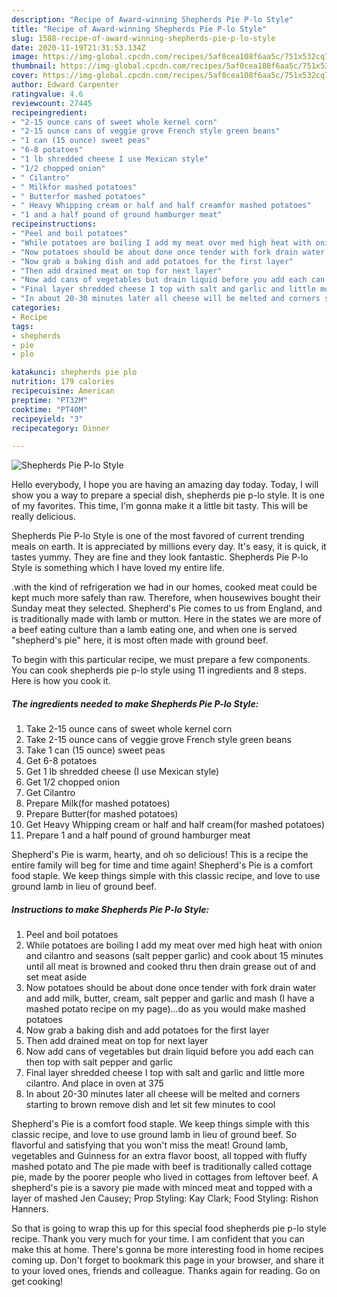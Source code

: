 ```yaml
---
description: "Recipe of Award-winning Shepherds Pie P-lo Style"
title: "Recipe of Award-winning Shepherds Pie P-lo Style"
slug: 1588-recipe-of-award-winning-shepherds-pie-p-lo-style
date: 2020-11-19T21:31:53.134Z
image: https://img-global.cpcdn.com/recipes/5af0cea108f6aa5c/751x532cq70/shepherds-pie-p-lo-style-recipe-main-photo.jpg
thumbnail: https://img-global.cpcdn.com/recipes/5af0cea108f6aa5c/751x532cq70/shepherds-pie-p-lo-style-recipe-main-photo.jpg
cover: https://img-global.cpcdn.com/recipes/5af0cea108f6aa5c/751x532cq70/shepherds-pie-p-lo-style-recipe-main-photo.jpg
author: Edward Carpenter
ratingvalue: 4.6
reviewcount: 27445
recipeingredient:
- "2-15 ounce cans of sweet whole kernel corn"
- "2-15 ounce cans of veggie grove French style green beans"
- "1 can (15 ounce) sweet peas"
- "6-8 potatoes"
- "1 lb shredded cheese I use Mexican style"
- "1/2 chopped onion"
- " Cilantro"
- " Milkfor mashed potatoes"
- " Butterfor mashed potatoes"
- " Heavy Whipping cream or half and half creamfor mashed potatoes"
- "1 and a half pound of ground hamburger meat"
recipeinstructions:
- "Peel and boil potatoes"
- "While potatoes are boiling I add my meat over med high heat with onion and cilantro and seasons (salt pepper garlic) and cook about 15 minutes until all meat is browned and cooked thru then drain grease out of and set meat aside"
- "Now potatoes should be about done once tender with fork drain water and add milk, butter, cream, salt pepper and garlic and mash (I have a mashed potato recipe on my page)...do as you would make mashed potatoes"
- "Now grab a baking dish and add potatoes for the first layer"
- "Then add drained meat on top for next layer"
- "Now add cans of vegetables but drain liquid before you add each can then top with salt pepper and garlic"
- "Final layer shredded cheese I top with salt and garlic and little more cilantro. And place in oven at 375"
- "In about 20-30 minutes later all cheese will be melted and corners starting to brown remove dish and let sit few minutes to cool"
categories:
- Recipe
tags:
- shepherds
- pie
- plo

katakunci: shepherds pie plo 
nutrition: 179 calories
recipecuisine: American
preptime: "PT32M"
cooktime: "PT40M"
recipeyield: "3"
recipecategory: Dinner

---
```



![Shepherds Pie P-lo Style](https://img-global.cpcdn.com/recipes/5af0cea108f6aa5c/751x532cq70/shepherds-pie-p-lo-style-recipe-main-photo.jpg)

Hello everybody, I hope you are having an amazing day today. Today, I will show you a way to prepare a special dish, shepherds pie p-lo style. It is one of my favorites. This time, I'm gonna make it a little bit tasty. This will be really delicious.

Shepherds Pie P-lo Style is one of the most favored of current trending meals on earth. It is appreciated by millions every day. It's easy, it is quick, it tastes yummy. They are fine and they look fantastic. Shepherds Pie P-lo Style is something which I have loved my entire life.

.with the kind of refrigeration we had in our homes, cooked meat could be kept much more safely than raw. Therefore, when housewives bought their Sunday meat they selected. Shepherd&#39;s Pie comes to us from England, and is traditionally made with lamb or mutton. Here in the states we are more of a beef eating culture than a lamb eating one, and when one is served &#34;shepherd&#39;s pie&#34; here, it is most often made with ground beef.


To begin with this particular recipe, we must prepare a few components. You can cook shepherds pie p-lo style using 11 ingredients and 8 steps. Here is how you cook it.

<!--inarticleads1-->

##### The ingredients needed to make Shepherds Pie P-lo Style:

1. Take 2-15 ounce cans of sweet whole kernel corn
1. Take 2-15 ounce cans of veggie grove French style green beans
1. Take 1 can (15 ounce) sweet peas
1. Get 6-8 potatoes
1. Get 1 lb shredded cheese (I use Mexican style)
1. Get 1/2 chopped onion
1. Get  Cilantro
1. Prepare  Milk(for mashed potatoes)
1. Prepare  Butter(for mashed potatoes)
1. Get  Heavy Whipping cream or half and half cream(for mashed potatoes)
1. Prepare 1 and a half pound of ground hamburger meat


Shepherd&#39;s Pie is warm, hearty, and oh so delicious! This is a recipe the entire family will beg for time and time again! Shepherd&#39;s Pie is a comfort food staple. We keep things simple with this classic recipe, and love to use ground lamb in lieu of ground beef. 

<!--inarticleads2-->

##### Instructions to make Shepherds Pie P-lo Style:

1. Peel and boil potatoes
1. While potatoes are boiling I add my meat over med high heat with onion and cilantro and seasons (salt pepper garlic) and cook about 15 minutes until all meat is browned and cooked thru then drain grease out of and set meat aside
1. Now potatoes should be about done once tender with fork drain water and add milk, butter, cream, salt pepper and garlic and mash (I have a mashed potato recipe on my page)...do as you would make mashed potatoes
1. Now grab a baking dish and add potatoes for the first layer
1. Then add drained meat on top for next layer
1. Now add cans of vegetables but drain liquid before you add each can then top with salt pepper and garlic
1. Final layer shredded cheese I top with salt and garlic and little more cilantro. And place in oven at 375
1. In about 20-30 minutes later all cheese will be melted and corners starting to brown remove dish and let sit few minutes to cool


Shepherd&#39;s Pie is a comfort food staple. We keep things simple with this classic recipe, and love to use ground lamb in lieu of ground beef. So flavorful and satisfying that you won&#39;t miss the meat! Ground lamb, vegetables and Guinness for an extra flavor boost, all topped with fluffy mashed potato and The pie made with beef is traditionally called cottage pie, made by the poorer people who lived in cottages from leftover beef. A shepherd&#39;s pie is a savory pie made with minced meat and topped with a layer of mashed Jen Causey; Prop Styling: Kay Clark; Food Styling: Rishon Hanners. 

So that is going to wrap this up for this special food shepherds pie p-lo style recipe. Thank you very much for your time. I am confident that you can make this at home. There's gonna be more interesting food in home recipes coming up. Don't forget to bookmark this page in your browser, and share it to your loved ones, friends and colleague. Thanks again for reading. Go on get cooking!
